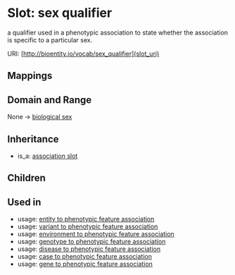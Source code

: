 # Slot: sex qualifier


a qualifier used in a phenotypic association to state whether the association is specific to a particular sex.

URI: [http://bioentity.io/vocab/sex_qualifier](slot_uri)
## Mappings

## Domain and Range

None -> [biological sex](BiologicalSex.md)
## Inheritance

 *  is_a: [association slot](association_slot.md)
## Children

## Used in

 *  usage: [entity to phenotypic feature association](EntityToPhenotypicFeatureAssociation.md)
 *  usage: [variant to phenotypic feature association](VariantToPhenotypicFeatureAssociation.md)
 *  usage: [environment to phenotypic feature association](EnvironmentToPhenotypicFeatureAssociation.md)
 *  usage: [genotype to phenotypic feature association](GenotypeToPhenotypicFeatureAssociation.md)
 *  usage: [disease to phenotypic feature association](DiseaseToPhenotypicFeatureAssociation.md)
 *  usage: [case to phenotypic feature association](CaseToPhenotypicFeatureAssociation.md)
 *  usage: [gene to phenotypic feature association](GeneToPhenotypicFeatureAssociation.md)
